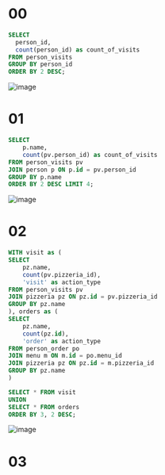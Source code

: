 # 00
```sql
SELECT
  person_id,
  count(person_id) as count_of_visits
FROM person_visits
GROUP BY person_id
ORDER BY 2 DESC;
```
![image](https://github.com/sslinNn/sql_super_lessons/assets/113080924/13867008-988e-4a64-806a-c73b33ca8dc1)

# 01
```sql
SELECT 
    p.name, 
    count(pv.person_id) as count_of_visits 
FROM person_visits pv
JOIN person p ON p.id = pv.person_id
GROUP BY p.name
ORDER BY 2 DESC LIMIT 4;
```
![image](https://github.com/sslinNn/sql_super_lessons/assets/113080924/f609de1d-0d56-4f8c-911c-f4eef35a6113)

# 02
```sql
WITH visit as (
SELECT 
    pz.name, 
    count(pv.pizzeria_id), 
    'visit' as action_type 
FROM person_visits pv
JOIN pizzeria pz ON pz.id = pv.pizzeria_id
GROUP BY pz.name
), orders as (
SELECT 
    pz.name, 
    count(pz.id), 
    'order' as action_type 
FROM person_order po
JOIN menu m ON m.id = po.menu_id
JOIN pizzeria pz ON pz.id = m.pizzeria_id
GROUP BY pz.name
)

SELECT * FROM visit
UNION
SELECT * FROM orders
ORDER BY 3, 2 DESC;
```
![image](https://github.com/sslinNn/sql_super_lessons/assets/113080924/92192b18-b9f4-4516-9c96-544d94fb413f)

# 03
```sql


```







